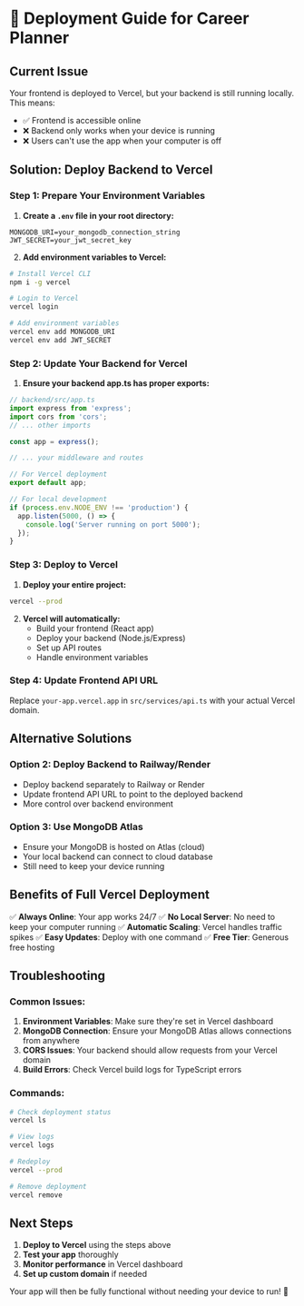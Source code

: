 # 🚀 Deployment Guide for Career Planner

## Current Issue
Your frontend is deployed to Vercel, but your backend is still running locally. This means:
- ✅ Frontend is accessible online
- ❌ Backend only works when your device is running
- ❌ Users can't use the app when your computer is off

## Solution: Deploy Backend to Vercel

### Step 1: Prepare Your Environment Variables

1. **Create a `.env` file in your root directory:**
```env
MONGODB_URI=your_mongodb_connection_string
JWT_SECRET=your_jwt_secret_key
```

2. **Add environment variables to Vercel:**
```bash
# Install Vercel CLI
npm i -g vercel

# Login to Vercel
vercel login

# Add environment variables
vercel env add MONGODB_URI
vercel env add JWT_SECRET
```

### Step 2: Update Your Backend for Vercel

1. **Ensure your backend app.ts has proper exports:**
```typescript
// backend/src/app.ts
import express from 'express';
import cors from 'cors';
// ... other imports

const app = express();

// ... your middleware and routes

// For Vercel deployment
export default app;

// For local development
if (process.env.NODE_ENV !== 'production') {
  app.listen(5000, () => {
    console.log('Server running on port 5000');
  });
}
```

### Step 3: Deploy to Vercel

1. **Deploy your entire project:**
```bash
vercel --prod
```

2. **Vercel will automatically:**
   - Build your frontend (React app)
   - Deploy your backend (Node.js/Express)
   - Set up API routes
   - Handle environment variables

### Step 4: Update Frontend API URL

Replace `your-app.vercel.app` in `src/services/api.ts` with your actual Vercel domain.

## Alternative Solutions

### Option 2: Deploy Backend to Railway/Render
- Deploy backend separately to Railway or Render
- Update frontend API URL to point to the deployed backend
- More control over backend environment

### Option 3: Use MongoDB Atlas
- Ensure your MongoDB is hosted on Atlas (cloud)
- Your local backend can connect to cloud database
- Still need to keep your device running

## Benefits of Full Vercel Deployment

✅ **Always Online**: Your app works 24/7
✅ **No Local Server**: No need to keep your computer running
✅ **Automatic Scaling**: Vercel handles traffic spikes
✅ **Easy Updates**: Deploy with one command
✅ **Free Tier**: Generous free hosting

## Troubleshooting

### Common Issues:
1. **Environment Variables**: Make sure they're set in Vercel dashboard
2. **MongoDB Connection**: Ensure your MongoDB Atlas allows connections from anywhere
3. **CORS Issues**: Your backend should allow requests from your Vercel domain
4. **Build Errors**: Check Vercel build logs for TypeScript errors

### Commands:
```bash
# Check deployment status
vercel ls

# View logs
vercel logs

# Redeploy
vercel --prod

# Remove deployment
vercel remove
```

## Next Steps

1. **Deploy to Vercel** using the steps above
2. **Test your app** thoroughly
3. **Monitor performance** in Vercel dashboard
4. **Set up custom domain** if needed

Your app will then be fully functional without needing your device to run! 🎉 